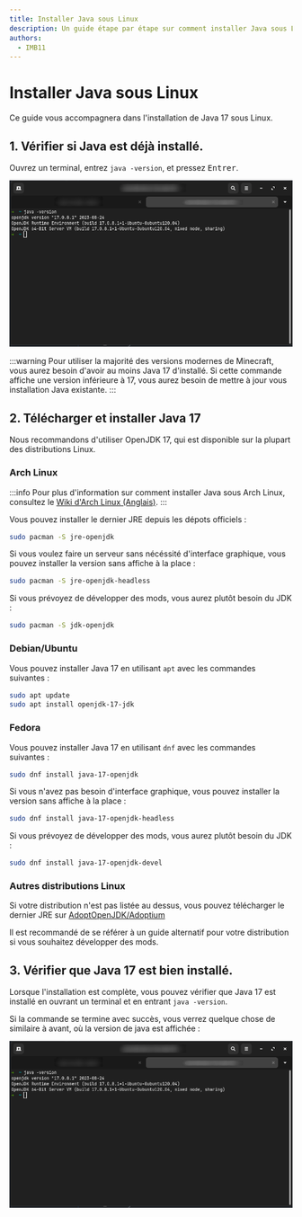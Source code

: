 ```yaml
---
title: Installer Java sous Linux
description: Un guide étape par étape sur comment installer Java sous Linux.
authors:
  - IMB11
---
```


# Installer Java sous Linux

Ce guide vous accompagnera dans l'installation de Java 17 sous Linux.

## 1. Vérifier si Java est déjà installé.

Ouvrez un terminal, entrez `java -version`, et pressez <kbd>Entrer</kbd>.

![Terminal avec "java -version" entré dedans.](/assets/players/installing-java/linux-java-version.png)

:::warning
Pour utiliser la majorité des versions modernes de Minecraft, vous aurez besoin d'avoir au moins Java 17 d'installé. Si cette commande affiche une version inférieure à 17, vous aurez besoin de mettre à jour vous installation Java existante.
:::

## 2. Télécharger et installer Java 17

Nous recommandons d'utiliser OpenJDK 17, qui est disponible sur la plupart des distributions Linux.

### Arch Linux

:::info
Pour plus d'information sur comment installer Java sous Arch Linux, consultez le [Wiki d'Arch Linux (Anglais)](https://wiki.archlinux.org/title/Java).
:::

Vous pouvez installer le dernier JRE depuis les dépots officiels :

```bash
sudo pacman -S jre-openjdk
```

Si vous voulez faire un serveur sans nécéssité d'interface graphique, vous pouvez installer la version sans affiche à la place :

```bash
sudo pacman -S jre-openjdk-headless
```

Si vous prévoyez de développer des mods, vous aurez plutôt besoin du JDK :

```bash
sudo pacman -S jdk-openjdk
```

### Debian/Ubuntu

Vous pouvez installer Java 17 en utilisant `apt` avec les commandes suivantes :

```bash
sudo apt update
sudo apt install openjdk-17-jdk
```

### Fedora

Vous pouvez installer Java 17 en utilisant `dnf` avec les commandes suivantes :

```bash
sudo dnf install java-17-openjdk
```

Si vous n'avez pas besoin d'interface graphique, vous pouvez installer la version sans affiche à la place :

```bash
sudo dnf install java-17-openjdk-headless
```

Si vous prévoyez de développer des mods, vous aurez plutôt besoin du JDK :

```bash
sudo dnf install java-17-openjdk-devel
```

### Autres distributions Linux

Si votre distribution n'est pas listée au dessus, vous pouvez télécharger le dernier JRE sur [AdoptOpenJDK/Adoptium](https://adoptium.net/en-GB/temurin.html)

Il est recommandé de se référer à un guide alternatif pour votre distribution si vous souhaitez développer des mods.

## 3. Vérifier que Java 17 est bien installé.

Lorsque l'installation est complète, vous pouvez vérifier que Java 17 est installé en ouvrant un terminal et en entrant `java -version`.

Si la commande se termine avec succès, vous verrez quelque chose de similaire à avant, où la version de java est affichée :

![Terminal avec "java -version" entré dedans.](/assets/players/installing-java/linux-java-version.png)
